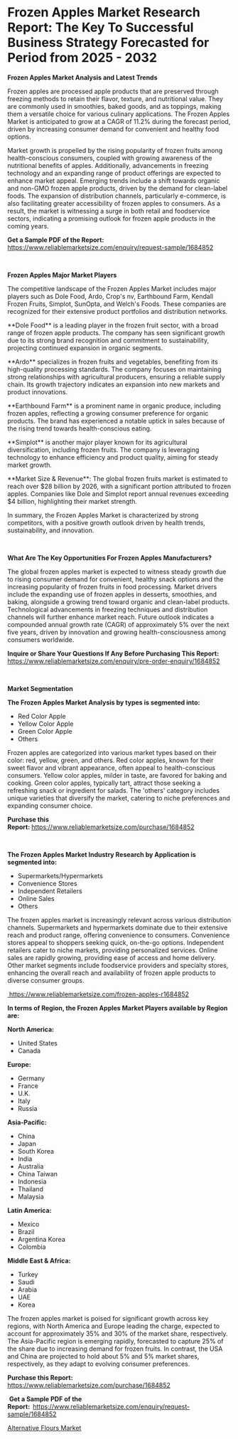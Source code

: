 <p><h1>Frozen Apples Market Research Report: The Key To Successful Business Strategy Forecasted for Period from 2025 - 2032</h1></p><p><strong>Frozen Apples Market Analysis and Latest Trends</strong></p>
<p><p>Frozen apples are processed apple products that are preserved through freezing methods to retain their flavor, texture, and nutritional value. They are commonly used in smoothies, baked goods, and as toppings, making them a versatile choice for various culinary applications. The Frozen Apples Market is anticipated to grow at a CAGR of 11.2% during the forecast period, driven by increasing consumer demand for convenient and healthy food options.</p><p>Market growth is propelled by the rising popularity of frozen fruits among health-conscious consumers, coupled with growing awareness of the nutritional benefits of apples. Additionally, advancements in freezing technology and an expanding range of product offerings are expected to enhance market appeal. Emerging trends include a shift towards organic and non-GMO frozen apple products, driven by the demand for clean-label foods. The expansion of distribution channels, particularly e-commerce, is also facilitating greater accessibility of frozen apples to consumers. As a result, the market is witnessing a surge in both retail and foodservice sectors, indicating a promising outlook for frozen apple products in the coming years.</p></p>
<p><strong>Get a Sample PDF of the Report:&nbsp;</strong> <a href="https://www.reliablemarketsize.com/enquiry/request-sample/1684852?utm_campaign=2800&utm_medium=2&utm_source=Github&utm_content=ia&utm_term=07042025&utm_id=frozen-apples">https://www.reliablemarketsize.com/enquiry/request-sample/1684852</a></p>
<p>&nbsp;</p>
<p><strong>Frozen Apples Major Market Players</strong></p>
<p><p>The competitive landscape of the Frozen Apples Market includes major players such as Dole Food, Ardo, Crop's nv, Earthbound Farm, Kendall Frozen Fruits, Simplot, SunOpta, and Welch's Foods. These companies are recognized for their extensive product portfolios and distribution networks.</p><p>**Dole Food** is a leading player in the frozen fruit sector, with a broad range of frozen apple products. The company has seen significant growth due to its strong brand recognition and commitment to sustainability, projecting continued expansion in organic segments.</p><p>**Ardo** specializes in frozen fruits and vegetables, benefiting from its high-quality processing standards. The company focuses on maintaining strong relationships with agricultural producers, ensuring a reliable supply chain. Its growth trajectory indicates an expansion into new markets and product innovations.</p><p>**Earthbound Farm** is a prominent name in organic produce, including frozen apples, reflecting a growing consumer preference for organic products. The brand has experienced a notable uptick in sales because of the rising trend towards health-conscious eating.</p><p>**Simplot** is another major player known for its agricultural diversification, including frozen fruits. The company is leveraging technology to enhance efficiency and product quality, aiming for steady market growth.</p><p>**Market Size & Revenue**: The global frozen fruits market is estimated to reach over $28 billion by 2026, with a significant portion attributed to frozen apples. Companies like Dole and Simplot report annual revenues exceeding $4 billion, highlighting their market strength.</p><p>In summary, the Frozen Apples Market is characterized by strong competitors, with a positive growth outlook driven by health trends, sustainability, and innovation.</p></p>
<p>&nbsp;</p>
<p><strong>What Are The Key Opportunities For Frozen Apples Manufacturers?</strong></p>
<p><p>The global frozen apples market is expected to witness steady growth due to rising consumer demand for convenient, healthy snack options and the increasing popularity of frozen fruits in food processing. Market drivers include the expanding use of frozen apples in desserts, smoothies, and baking, alongside a growing trend toward organic and clean-label products. Technological advancements in freezing techniques and distribution channels will further enhance market reach. Future outlook indicates a compounded annual growth rate (CAGR) of approximately 5% over the next five years, driven by innovation and growing health-consciousness among consumers worldwide.</p></p>
<p><strong>Inquire or Share Your Questions If Any Before Purchasing This Report:</strong> <a href="https://www.reliablemarketsize.com/enquiry/pre-order-enquiry/1684852?utm_campaign=2800&utm_medium=2&utm_source=Github&utm_content=ia&utm_term=07042025&utm_id=frozen-apples">https://www.reliablemarketsize.com/enquiry/pre-order-enquiry/1684852</a></p>
<p>&nbsp;</p>
<p><strong>Market Segmentation</strong></p>
<p><strong>The Frozen Apples Market Analysis by types is segmented into:</strong></p>
<p><ul><li>Red Color Apple</li><li>Yellow Color Apple</li><li>Green Color Apple</li><li>Others</li></ul></p>
<p><p>Frozen apples are categorized into various market types based on their color: red, yellow, green, and others. Red color apples, known for their sweet flavor and vibrant appearance, often appeal to health-conscious consumers. Yellow color apples, milder in taste, are favored for baking and cooking. Green color apples, typically tart, attract those seeking a refreshing snack or ingredient for salads. The 'others' category includes unique varieties that diversify the market, catering to niche preferences and expanding consumer choice.</p></p>
<p><strong>Purchase this Report:&nbsp;</strong><a href="https://www.reliablemarketsize.com/purchase/1684852?utm_campaign=2800&utm_medium=2&utm_source=Github&utm_content=ia&utm_term=07042025&utm_id=frozen-apples">https://www.reliablemarketsize.com/purchase/1684852</a></p>
<p>&nbsp;</p>
<p><strong>The Frozen Apples Market Industry Research by Application is segmented into:</strong></p>
<p><ul><li>Supermarkets/Hypermarkets</li><li>Convenience Stores</li><li>Independent Retailers</li><li>Online Sales</li><li>Others</li></ul></p>
<p><p>The frozen apples market is increasingly relevant across various distribution channels. Supermarkets and hypermarkets dominate due to their extensive reach and product range, offering convenience to consumers. Convenience stores appeal to shoppers seeking quick, on-the-go options. Independent retailers cater to niche markets, providing personalized services. Online sales are rapidly growing, providing ease of access and home delivery. Other market segments include foodservice providers and specialty stores, enhancing the overall reach and availability of frozen apple products to diverse consumer groups.</p></p>
<p><a href="https://www.reliablemarketsize.com/frozen-apples-r1684852?utm_campaign=2800&utm_medium=2&utm_source=Github&utm_content=ia&utm_term=07042025&utm_id=frozen-apples">&nbsp;https://www.reliablemarketsize.com/frozen-apples-r1684852</a></p>
<p><strong>In terms of Region, the Frozen Apples Market Players available by Region are:</strong></p>
<p>
    <p> <strong> North America: </strong>
        <ul>
            <li>United States</li>
            <li>Canada</li>
        </ul>
        </p> 
    <p> <strong> Europe: </strong>
        <ul>
            <li>Germany</li>
            <li>France</li>
            <li>U.K.</li>
            <li>Italy</li>
            <li>Russia</li>
        </ul>
        </p> 
    <p> <strong> Asia-Pacific: </strong>
        <ul>
            <li>China</li>
            <li>Japan</li>
            <li>South Korea</li>
            <li>India</li>
            <li>Australia</li>
            <li>China Taiwan</li>
            <li>Indonesia</li>
            <li>Thailand</li>
            <li>Malaysia</li>
        </ul>
        </p> 
    <p> <strong> Latin America: </strong>
        <ul>
            <li>Mexico</li>
            <li>Brazil</li>
            <li>Argentina Korea</li>
            <li>Colombia</li>
        </ul>
        </p> 
    <p> <strong> Middle East & Africa: </strong>
        <ul>
            <li>Turkey</li>
            <li>Saudi</li>
            <li>Arabia</li>
            <li>UAE</li>
            <li>Korea</li>
        </ul>
    </p>
    </p>
<p><p>The frozen apples market is poised for significant growth across key regions, with North America and Europe leading the charge, expected to account for approximately 35% and 30% of the market share, respectively. The Asia-Pacific region is emerging rapidly, forecasted to capture 25% of the share due to increasing demand for frozen fruits. In contrast, the USA and China are projected to hold about 5% and 5% market shares, respectively, as they adapt to evolving consumer preferences.</p></p>
<p><strong>Purchase this Report: </strong><a href="https://www.reliablemarketsize.com/purchase/1684852?utm_campaign=2800&utm_medium=2&utm_source=Github&utm_content=ia&utm_term=07042025&utm_id=frozen-apples">https://www.reliablemarketsize.com/purchase/1684852</a></p>
<p>&nbsp;<strong>Get a Sample PDF of the Report:&nbsp;&nbsp;</strong><a href="https://www.reliablemarketsize.com/enquiry/request-sample/1684852?utm_campaign=2800&utm_medium=2&utm_source=Github&utm_content=ia&utm_term=07042025&utm_id=frozen-apples">https://www.reliablemarketsize.com/enquiry/request-sample/1684852</a></p>
<p><strong></strong></p>
<p><p><a href="https://github.com/donnettaletizia/Market-Research-Report-List-1/blob/main/alternative-flours-market.md?utm_campaign=2800&utm_medium=2&utm_source=Github&utm_content=ia&utm_term=07042025&utm_id=frozen-apples">Alternative Flours Market</a></p></p>